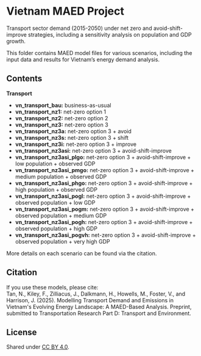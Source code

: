 # Vietnam MAED Project
Transport sector demand (2015-2050) under net zero and avoid-shift-improve strategies, including a sensitivity analysis on population and GDP growth.

This folder contains MAED model files for various scenarios, including the input data and results for Vietnam’s energy demand analysis.

## Contents
**Transport**
- **vn_transport_bau:** business-as-usual
- **vn_transport_nz1:** net-zero option 1
- **vn_transport_nz2:** net-zero option 2
- **vn_transport_nz3:** net-zero option 3
- **vn_transport_nz3a:** net-zero option 3 + avoid
- **vn_transport_nz3s:** net-zero option 3 + shift
- **vn_transport_nz3i:** net-zero option 3 + improve
- **vn_transport_nz3asi:** net-zero option 3 + avoid-shift-improve
- **vn_transport_nz3asi_plgo:** net-zero option 3 + avoid-shift-improve + low population + observed GDP
- **vn_transport_nz3asi_pmgo:** net-zero option 3 + avoid-shift-improve + medium population + observed GDP
- **vn_transport_nz3asi_phgo:** net-zero option 3 + avoid-shift-improve + high population + observed GDP
- **vn_transport_nz3asi_pogl:** net-zero option 3 + avoid-shift-improve + observed population + low GDP
- **vn_transport_nz3asi_pogm:** net-zero option 3 + avoid-shift-improve + observed population + medium GDP
- **vn_transport_nz3asi_pogh:** net-zero option 3 + avoid-shift-improve + observed population + high GDP
- **vn_transport_nz3asi_pogvh:** net-zero option 3 + avoid-shift-improve + observed population + very high GDP

More details on each scenario can be found via the citation.

## Citation
If you use these models, please cite:  
Tan, N., Kiley, F., Zilliacus, J., Dalkmann, H., Howells, M., Foster, V., and Harrison, J. (2025). Modelling Transport Demand and Emissions in Vietnam's Evolving Energy Landscape: A MAED-Based Analysis. Preprint, submitted to Transportation Research Part D: Transport and Environment.

## License
Shared under [CC BY 4.0](https://creativecommons.org/licenses/by/4.0/).
